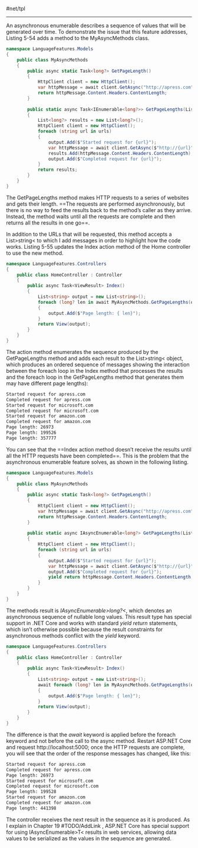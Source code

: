 #net/tpl

---

An asynchronous enumerable describes a sequence of values that will be generated over time. To demonstrate the 
issue that this feature addresses, Listing 5-54 adds a method to the MyAsyncMethods class.

```cs
namespace LanguageFeatures.Models 
{
	public class MyAsyncMethods 
	{
		public async static Task<long?> GetPageLength() 
		{
			HttpClient client = new HttpClient();
			var httpMessage = await client.GetAsync("http://apress.com");
			return httpMessage.Content.Headers.ContentLength;
		}
		
		public static async Task<IEnumerable<long?>> GetPageLengths(List<string> output, params string[] urls) 
		{
			List<long?> results = new List<long?>();
			HttpClient client = new HttpClient();
			foreach (string url in urls) 
			{
				output.Add($"Started request for {url}");
				var httpMessage = await client.GetAsync($"http://{url}");
				results.Add(httpMessage.Content.Headers.ContentLength);
				output.Add($"Completed request for {url}");
			}
			return results;
		}
	}
}
```

The GetPageLengths method makes HTTP requests to a series of websites and gets their length. ==The
requests are performed asynchronously, but there is no way to feed the results back to the method’s caller as
they arrive. Instead, the method waits until all the requests are complete and then returns all the results in
one go==. 

In addition to the URLs that will be requested, this method accepts a List&gt;string&lt; to which I add
messages in order to highlight how the code works. Listing 5-55 updates the Index action method of the Home
controller to use the new method.

```cs
namespace LanguageFeatures.Controllers 
{
	public class HomeController : Controller 
	{
		public async Task<ViewResult> Index() 
		{
			List<string> output = new List<string>();
			foreach (long? len in await MyAsyncMethods.GetPageLengths(output, "apress.com", "microsoft.com", "amazon.com")) 
			{
				output.Add($"Page length: { len}");
			}
			return View(output);
		}
	}
}
```

The action method enumerates the sequence produced by the GetPageLengths method and adds
each result to the List&gt;string&lt; object, which produces an ordered sequence of messages showing the
interaction between the foreach loop in the Index method that processes the results and the foreach
loop in the GetPageLengths method that generates them may have different page lengths):

```txt
Started request for apress.com
Completed request for apress.com
Started request for microsoft.com
Completed request for microsoft.com
Started request for amazon.com
Completed request for amazon.com
Page length: 26973
Page length: 199526
Page length: 357777
```

You can see that the ==Index action method doesn’t receive the results until all the HTTP requests
have been completed==. This is the problem that the asynchronous enumerable feature solves, as shown in
the following listing.

```cs
namespace LanguageFeatures.Models 
{
	public class MyAsyncMethods 
	{
		public async static Task<long?> GetPageLength() 
		{
			HttpClient client = new HttpClient();
			var httpMessage = await client.GetAsync("http://apress.com");
			return httpMessage.Content.Headers.ContentLength;
		}
	
		public static async IAsyncEnumerable<long?> GetPageLengths(List<string> output, params string[] urls) 
		{
			HttpClient client = new HttpClient();
			foreach (string url in urls) 
			{
				output.Add($"Started request for {url}");
				var httpMessage = await client.GetAsync($"http://{url}");
				output.Add($"Completed request for {url}");
				yield return httpMessage.Content.Headers.ContentLength;
			}
		}
	}
}
```

The methods result is _IAsyncEnumerable&gt;long?&lt;_, which denotes an asynchronous sequence of nullable
long values. This result type has special support in .NET Core and works with standard _yield return_
statements, which isn’t otherwise possible because the result constraints for asynchronous methods conflict
with the _yield_ keyword. 

```cs
namespace LanguageFeatures.Controllers 
{
	public class HomeController : Controller 
	{
		public async Task<ViewResult> Index() 
		{
			List<string> output = new List<string>();
			await foreach (long? len in MyAsyncMethods.GetPageLengths(output, "apress.com", "microsoft.com", "amazon.com")) 
			{
				output.Add($"Page length: { len}");
			}
			return View(output);
		}
	}
}
```

The difference is that the _await_ keyword is applied before the foreach keyword and not before the call
to the async method. Restart ASP.NET Core and request http://localhost:5000; once the HTTP requests
are complete, you will see that the order of the response messages has changed, like this:

```txt
Started request for apress.com
Completed request for apress.com
Page length: 26973
Started request for microsoft.com
Completed request for microsoft.com
Page length: 199528
Started request for amazon.com
Completed request for amazon.com
Page length: 441398
```

The controller receives the next result in the sequence as it is produced. As I explain in Chapter 19 #TODO/AddLink , 
ASP.NET Core has special support for using IAsyncEnumerable&gt;T&lt; results in web services, allowing data values
to be serialized as the values in the sequence are generated.
